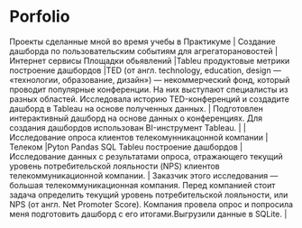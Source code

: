 # Porfolio
Проекты сделанные мной во время учебы в Практикуме
| Создание дашборда по пользовательским событиям для агрегаторановостей     | Интернет сервисы Площадки обьявлений        |Tableu продуктовые метрики построение дашбордов        |TED (от англ. technology, education, design — «технологии, образование, дизайн») — некоммерческий фонд, который проводит популярные конференции. На них выступают специалисты из разных областей. Исследовала историю TED-конференций и создадите дашборд в Tableau на основе полученных данных.      |       Подготовлен интерактивный дашборд на основе данных о конференциях. Для создания дашбордов использован BI-инструмент Tableau.    |
| Исследование опроса клиентов телекомунникацонной компании | Телеком        |Pyton Pandas SQL Tableu построение дашбордов       |Исследование данных с результатами опроса, отражающего текущий уровень потребительской лояльности (NPS) клиентов телекоммуникационной компании.        |        Заказчик этого исследования — большая телекоммуникационная компания. Перед компанией стоит задача определить текущий уровень потребительской лояльности, или NPS (от англ. Net Promoter Score). Компания провела опрос и попросила меня подготовить дашборд с его итогами.Выгрузили данные в SQLite. |
